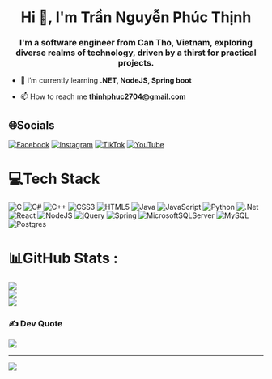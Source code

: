 <h1 align="center">Hi 👋, I'm Trần Nguyễn Phúc Thịnh</h1>
<h3 align="center">I'm a software engineer from Can Tho, Vietnam, exploring diverse realms of technology, driven by a thirst for practical projects.</h3>

- 🌱 I’m currently learning **.NET, NodeJS, Spring boot**

- 📫 How to reach me **thinhphuc2704@gmail.com**

## 🌐Socials
[![Facebook](https://img.shields.io/badge/Facebook-%231877F2.svg?logo=Facebook&logoColor=white)](https://facebook.com/phuc.thinh.2704) [![Instagram](https://img.shields.io/badge/Instagram-%23E4405F.svg?logo=Instagram&logoColor=white)](https://instagram.com/phucthinh_2704/) [![TikTok](https://img.shields.io/badge/TikTok-%23000000.svg?logo=TikTok&logoColor=white)](https://tiktok.com/@https://www.tiktok.com/@jimmybaybi) [![YouTube](https://img.shields.io/badge/YouTube-%23FF0000.svg?logo=YouTube&logoColor=white)](https://youtube.com/channel/UCWSya9Rtn-Ap93fIW9795AA) 

# 💻Tech Stack
![C](https://img.shields.io/badge/c-%2300599C.svg?style=for-the-badge&logo=c&logoColor=white) ![C#](https://img.shields.io/badge/c%23-%23239120.svg?style=for-the-badge&logo=c-sharp&logoColor=white) ![C++](https://img.shields.io/badge/c++-%2300599C.svg?style=for-the-badge&logo=c%2B%2B&logoColor=white) ![CSS3](https://img.shields.io/badge/css3-%231572B6.svg?style=for-the-badge&logo=css3&logoColor=white) ![HTML5](https://img.shields.io/badge/html5-%23E34F26.svg?style=for-the-badge&logo=html5&logoColor=white) ![Java](https://img.shields.io/badge/java-%23ED8B00.svg?style=for-the-badge&logo=java&logoColor=white) ![JavaScript](https://img.shields.io/badge/javascript-%23323330.svg?style=for-the-badge&logo=javascript&logoColor=%23F7DF1E) ![Python](https://img.shields.io/badge/python-3670A0?style=for-the-badge&logo=python&logoColor=ffdd54) ![.Net](https://img.shields.io/badge/.NET-5C2D91?style=for-the-badge&logo=.net&logoColor=white) ![React](https://img.shields.io/badge/react-%2320232a.svg?style=for-the-badge&logo=react&logoColor=%2361DAFB) ![NodeJS](https://img.shields.io/badge/node.js-6DA55F?style=for-the-badge&logo=node.js&logoColor=white) ![jQuery](https://img.shields.io/badge/jquery-%230769AD.svg?style=for-the-badge&logo=jquery&logoColor=white) ![Spring](https://img.shields.io/badge/spring-%236DB33F.svg?style=for-the-badge&logo=spring&logoColor=white) ![MicrosoftSQLServer](https://img.shields.io/badge/Microsoft%20SQL%20Sever-CC2927?style=for-the-badge&logo=microsoft%20sql%20server&logoColor=white) ![MySQL](https://img.shields.io/badge/mysql-%2300f.svg?style=for-the-badge&logo=mysql&logoColor=white) ![Postgres](https://img.shields.io/badge/postgres-%23316192.svg?style=for-the-badge&logo=postgresql&logoColor=white) 
# 📊GitHub Stats :
![](https://github-readme-stats.vercel.app/api?username=phucthinh2704&theme=radical&hide_border=false&include_all_commits=false&count_private=false)<br/>
![](https://github-readme-streak-stats.herokuapp.com/?user=phucthinh2704&theme=radical&hide_border=false)<br/>
![](https://github-readme-stats.vercel.app/api/top-langs/?username=phucthinh2704&theme=radical&hide_border=false&include_all_commits=false&count_private=false&layout=compact)

### ✍️ Dev Quote
![](https://quotes-github-readme.vercel.app/api?type=horizontal&theme=radical)

<!-- ### 😂Random Dev Meme
<img src="https://random-memer.herokuapp.com/" width="512px"/> -->

---
[![](https://visitcount.itsvg.in/api?id=phucthinh2704&icon=0&color=4)](https://visitcount.itsvg.in)
